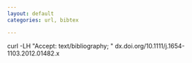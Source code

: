 ```yaml
---
layout: default
categories: url, bibtex

---
```



curl -LH "Accept: text/bibliography; " dx.doi.org/10.1111/j.1654-1103.2012.01482.x
